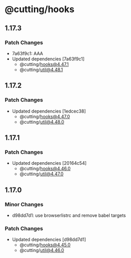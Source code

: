 # @cutting/hooks

## 1.17.3

### Patch Changes

- 7a63f9c1: AAA
- Updated dependencies [7a63f9c1]
  - @cutting/hooks@4.47.1
  - @cutting/util@4.48.1

## 1.17.2

### Patch Changes

- Updated dependencies [1edcec38]
  - @cutting/hooks@4.47.0
  - @cutting/util@4.48.0

## 1.17.1

### Patch Changes

- Updated dependencies [20164c54]
  - @cutting/hooks@4.46.0
  - @cutting/util@4.47.0

## 1.17.0

### Minor Changes

- d98dd7d1: use browserlistrc and remove babel targets

### Patch Changes

- Updated dependencies [d98dd7d1]
  - @cutting/hooks@4.45.0
  - @cutting/util@4.46.0
